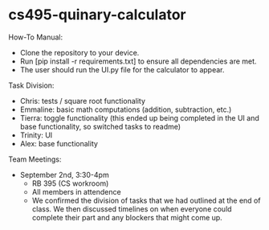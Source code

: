 # cs495-quinary-calculator

How-To Manual:
- Clone the repository to your device.
- Run [pip install -r requirements.txt] to ensure all dependencies are met.
- The user should run the UI.py file for the calculator to appear.

Task Division:
- Chris: tests / square root functionality 
- Emmaline: basic math computations (addition, subtraction, etc.)
- Tierra: toggle functionality (this ended up being completed in the UI and base functionality, so switched tasks to readme)
- Trinity: UI
- Alex: base functionality

Team Meetings:
- September 2nd, 3:30-4pm
  - RB 395 (CS workroom)
  - All members in attendence
  - We confirmed the division of tasks that we had outlined at the end of class. We then discussed timelines on when everyone could complete their part and any blockers that might come up.

